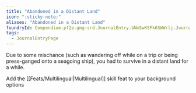 ```yaml
---
title: "Abandoned in a Distant Land"
icon: ":sticky-note:"
aliases: "Abandoned in a Distant Land"
foundryId: Compendium.pf2e.gmg-srd.JournalEntry.bNmSwKSFk6SWWrlj.JournalEntryPage.aauJTJghZq2qBq01
tags:
  - JournalEntryPage
---
```

Due to some mischance (such as wandering off while on a trip or being press-ganged onto a seagoing ship), you had to survive in a distant land for a while.

Add the [[Feats/Multilingual|Multilingual]] skill feat to your background options